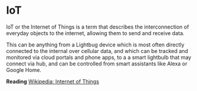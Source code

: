 # IoT

IoT or the Internet of Things is a term that describes the interconnection of everyday objects to the internet, allowing them to send and receive data.

This can be anything from a Lightbug device which is most often directly connected to the internal over cellular data, and which can be tracked and monitored via cloud portals and phone apps, to a a smart lightbulb that may connect via  hub, and can be controlled from smart assistants like Alexa or Google Home.

**Reading** [Wikipedia: Internet of Things](https://en.wikipedia.org/wiki/Internet_of_things)
